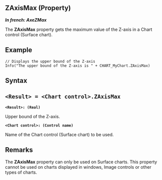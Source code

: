 


## ZAxisMax (Property)

***In french: AxeZMax***
	



<a name="XUse"></a>
<a name="Use"></a>
<a name="description"></a>
The **ZAxisMax** property gets the maximum value of the Z-axis in a Chart control (Surface chart).
<a name="Example1"></a>
<a name="sample_code"></a>

## Example


```wl
// Displays the upper bound of the Z-axis
Info("The upper bound of the Z-axis is " + CHART_MyChart.ZAxisMax)
```

<a name="XSYNTAX"></a>
<a name="SYNTAX1"></a>

## Syntax

`<Result> = <Chart control>.ZAxisMax`
---

**`<Result>: (Real)`**

Upper bound of the Z-axis.

**`<Chart control>: (Control name)`**

Name of the Chart control (Surface chart) to be used.  



<a name="NOTE0"></a>
<a name="NOTE0_1"></a>

## Remarks
The **ZAxisMax** property can only be used on Surface charts. This property cannot be used on charts displayed in windows, Image controls or other types of charts. 



